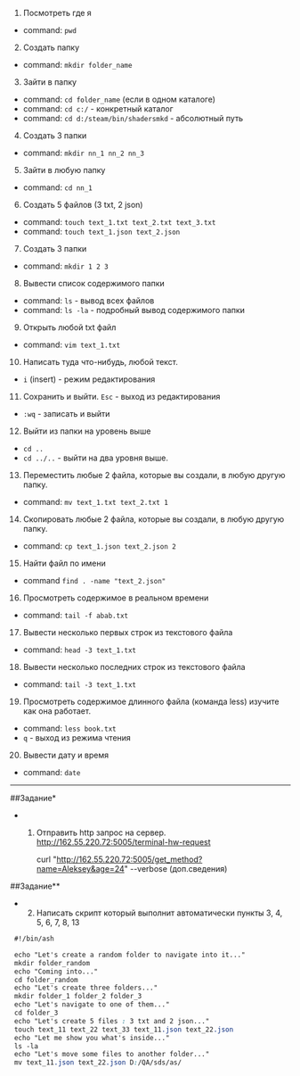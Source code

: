 1) Посмотреть где я 
* command: `pwd`
2) Создать папку
* command: `mkdir folder_name`
3) Зайти в папку
* command: `cd folder_name` (если в одном каталоге)
* command: `cd c:/` - конкретный каталог
* command: `cd d:/steam/bin/shadersmkd` - абсолютный путь
4) Cоздать 3 папки
* command: `mkdir nn_1 nn_2 nn_3`
5) Зайти в любую папку
* command: `cd nn_1`
6) Создать 5 файлов (3 txt, 2 json)
* command: `touch text_1.txt text_2.txt text_3.txt`
* command: `touch text_1.json text_2.json`
7) Cоздать 3 папки
* command: `mkdir 1 2 3`
8) Вывести список содержимого папки
* command: `ls` - вывод всех файлов
* command: `ls -la` - подробный вывод содержимого папки
9) Открыть любой txt файл
* command: `vim text_1.txt`
10) Написать туда что-нибудь, любой текст.
* `i` (insert) - режим редактирования
11) Сохранить и выйти.
`Esc` - выход из редактирования
* `:wq` - записать и выйти
12) Выйти из папки на уровень выше
* `cd ..`
* `cd ../..` - выйти на два уровня выше.
13) Переместить любые 2 файла, которые вы создали, в любую другую папку.
* command: `mv text_1.txt text_2.txt 1`
14) Cкопировать любые 2 файла, которые вы создали, в любую другую папку.
* command: `cp text_1.json text_2.json 2`
15) Найти файл по имени
* command `find . -name "text_2.json"`
16) Просмотреть содержимое в реальном времени
* command: `tail -f abab.txt`
17) Вывести несколько первых строк из текстового файла
* command: `head -3 text_1.txt`
18) Вывести несколько последних строк из текстового файла
* command: `tail -3 text_1.txt`
19) Просмотреть содержимое длинного файла (команда less) изучите как она работает.
* command: `less book.txt`
* `q` - выход из режима чтения
20) Вывести дату и время
* command: `date`
__________________________________________________________
##Задание*
* 1) Отправить http запрос на сервер.
http://162.55.220.72:5005/terminal-hw-request

        curl "http://162.55.220.72:5005/get_method?name=Aleksey&age=24" --verbose (доп.сведения)

##Задание**
* 2) Написать скрипт который выполнит автоматически пункты 3, 4, 5, 6, 7, 8, 13
```css
 #!/bin/ash

 echo "Let's create a random folder to navigate into it..."
 mkdir folder_random
 echo "Coming into..."
 cd folder_random
 echo "Let's create three folders..."
 mkdir folder_1 folder_2 folder_3
 echo "Let's navigate to one of them..."
 cd folder_3
 echo "Let's create 5 files : 3 txt and 2 json..."
 touch text_11 text_22 text_33 text_11.json text_22.json
 echo "Let me show you what's inside..."
 ls -la
 echo "Let's move some files to another folder..."
 mv text_11.json text_22.json D:/QA/sds/as/
 ```